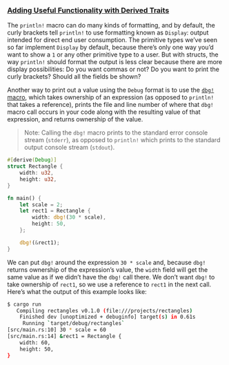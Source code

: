 ### [Adding Useful Functionality with Derived Traits](https://doc.rust-lang.org/stable/book/ch05-02-example-structs.html#adding-useful-functionality-with-derived-traits)

The `println!` macro can do many kinds of formatting, and by default, the curly brackets tell `println!` to use formatting known as `Display`: output intended for direct end user consumption. The primitive types we’ve seen so far implement `Display` by default, because there’s only one way you’d want to show a `1` or any other primitive type to a user. But with structs, the way `println!` should format the output is less clear because there are more display possibilities: Do you want commas or not? Do you want to print the curly brackets? Should all the fields be shown?

Another way to print out a value using the `Debug` format is to use the [`dbg!` macro](https://doc.rust-lang.org/stable/std/macro.dbg.html), which takes ownership of an expression (as opposed to `println!` that takes a reference), prints the file and line number of where that `dbg!` macro call occurs in your code along with the resulting value of that expression, and returns ownership of the value.

> Note: Calling the `dbg!` macro prints to the standard error console stream (`stderr`), as opposed to `println!` which prints to the standard output console stream (`stdout`).

```rust
#[derive(Debug)]
struct Rectangle {
    width: u32,
    height: u32,
}

fn main() {
    let scale = 2;
    let rect1 = Rectangle {
        width: dbg!(30 * scale),
        height: 50,
    };

    dbg!(&rect1);
}
```

We can put `dbg!` around the expression `30 * scale` and, because `dbg!` returns ownership of the expression’s value, the `width` field will get the same value as if we didn’t have the `dbg!` call there. We don’t want `dbg!` to take ownership of `rect1`, so we use a reference to `rect1` in the next call. Here’s what the output of this example looks like:

```bash
$ cargo run
   Compiling rectangles v0.1.0 (file:///projects/rectangles)
    Finished dev [unoptimized + debuginfo] target(s) in 0.61s
     Running `target/debug/rectangles`
[src/main.rs:10] 30 * scale = 60
[src/main.rs:14] &rect1 = Rectangle {
    width: 60,
    height: 50,
}
```